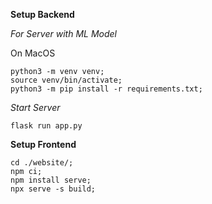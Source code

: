 **Setup Backend**

*For Server with ML Model*

On MacOS

```
python3 -m venv venv;
source venv/bin/activate;
python3 -m pip install -r requirements.txt;

```


*Start Server*
```
flask run app.py
```

**Setup Frontend**

   ```
   cd ./website/;
   npm ci;
   npm install serve;
   npx serve -s build;
   ```
   
